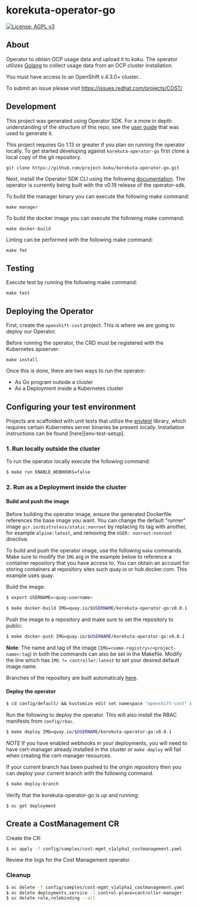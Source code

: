 # korekuta-operator-go

[![License: AGPL v3](https://img.shields.io/github/license/project-koku/koku.svg)](https://www.gnu.org/licenses/agpl-3.0)


## About

Operator to obtain OCP usage data and upload it to koku. The operator utilizes [Golang](http://golang.org/) to collect usage data from an OCP cluster installation.

You must have access to an OpenShift v.4.3.0+ cluster..

To submit an issue please visit https://issues.redhat.com/projects/COST/


## Development

This project was generated using Operator SDK. For a more in depth understanding of the structure of this repo, see the [user guide](https://sdk.operatorframework.io/docs/building-operators/golang/quickstart/) that was used to generate it.

This project requires Go 1.13 or greater if you plan on running the operator locally. To get started developing against `korekuta-operator-go` first clone a local copy of the git repository.

```
git clone https://github.com/project-koku/korekuta-operator-go.git
```

Next, install the Operator SDK CLI using the following [documentation](https://sdk.operatorframework.io/docs/installation/install-operator-sdk/). The operator is currently being built with the v0.19 release of the operator-sdk.

To build the manager binary you can execute the following make command:

```
make manager
```

To build the docker image you can execute the following make command:

```
make docker-build
```

Linting can be performed with the following make command:

```
make fmt
```

## Testing

Execute test by running the following make command:

```
make test
```

## Deploying the Operator

First, create the `openshift-cost` project. This is where we are going to deploy our Operator.

Before running the operator, the CRD must be registered with the Kubernetes apiserver:

```
make install
```

Once this is done, there are two ways to run the operator:

- As Go program outside a cluster
- As a Deployment inside a Kubernetes cluster

## Configuring your test environment

Projects are scaffolded with unit tests that utilize the [envtest](https://godoc.org/sigs.k8s.io/controller-runtime/pkg/envtest)
library, which requires certain Kubernetes server binaries be present locally.
Installation instructions can be found [here][env-test-setup].

### 1. Run locally outside the cluster

To run the operator locally execute the following command:

```sh
$ make run ENABLE_WEBHOOKS=false
```

### 2. Run as a Deployment inside the cluster

#### Build and push the image

Before building the operator image, ensure the generated Dockerfile references
the base image you want. You can change the default "runner" image `gcr.io/distroless/static:nonroot`
by replacing its tag with another, for example `alpine:latest`, and removing
the `USER: nonroot:nonroot` directive.

To build and push the operator image, use the following `make` commands.
Make sure to modify the `IMG` arg in the example below to reference a container repository that
you have access to. You can obtain an account for storing containers at
repository sites such quay.io or hub.docker.com. This example uses quay.

Build the image:
```sh
$ export USERNAME=<quay-username>

$ make docker-build IMG=quay.io/$USERNAME/korekuta-operator-go:v0.0.1
```

Push the image to a repository and make sure to set the repository to public:

```sh
$ make docker-push IMG=quay.io/$USERNAME/korekuta-operator-go:v0.0.1
```

**Note**:
The name and tag of the image (`IMG=<some-registry>/<project-name>:tag`) in both the commands can also be set in the Makefile. Modify the line which has `IMG ?= controller:latest` to set your desired default image name.

Branches of the repository are built automaticaly [here](https://quay.io/repository/project-koku/korekuta-operator-go).


#### Deploy the operator


```sh
$ cd config/default/ && kustomize edit set namespace "openshift-cost" && cd ../..
```

Run the following to deploy the operator. This will also install the RBAC manifests from `config/rbac`.

```sh
$ make deploy IMG=quay.io/$USERNAME/korekuta-operator-go:v0.0.1
```

*NOTE* If you have enabled webhooks in your deployments, you will need to have cert-manager already installed
in the cluster or `make deploy` will fail when creating the cert-manager resources.

If your current branch has been pushed to the origin repository then you can deploy your current branch with the following command.
```sh
$ make deploy-branch
```

Verify that the korekuta-operator-go is up and running:

```console
$ oc get deployment
```

## Create a CostManagement CR

Create the CR:

```sh
$ oc apply -f config/samples/cost-mgmt_v1alpha1_costmanagement.yaml
```

Review the logs for the Cost Management operator.

### Cleanup

```sh
$ oc delete -f config/samples/cost-mgmt_v1alpha1_costmanagement.yaml
$ oc delete deployments,service -l control-plane=controller-manager
$ oc delete role,rolebinding --all
```
